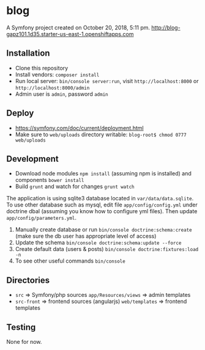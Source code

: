 blog
====

A Symfony project created on October 20, 2018, 5:11 pm.
http://blog-gapz101.1d35.starter-us-east-1.openshiftapps.com

Installation
------------
* Clone this repository
* Install vendors: `composer install`
* Run local server: `bin/console server:run`, visit `http://localhost:8000` or 
`http://localhost:8000/admin`
* Admin user is `admin`, password `admin`

Deploy
------
* https://symfony.com/doc/current/deployment.html
* Make sure to `web/uploads` directory writable: `blog-root$ chmod 0777 web/uploads`

Development
-----------
* Download node modules `npm install` (assuming npm is installed) and components `bower install`
* Build `grunt` and watch for changes `grunt watch`

The application is using sqlite3 database located in `var/data/data.sqlite`. To
use other database such as mysql, edit file `app/config/config.yml` under doctrine
dbal (assuming you know how to configure yml files). Then update `app/config/parameters.yml`.

1. Manually create database or run `bin/console doctrine:schema:create` (make sure
the db user has appropriate level of access)
2. Update the schema `bin/console doctrine:schema:update --force`
3. Create default data (users & posts) `bin/console doctrine:fixtures:load -n`
4. To see other useful commands `bin/console`

Directories
-----------
* `src` => Symfony/php sources
   `app/Resources/views` => admin templates
* `src-front` => frontend sources (angularjs)
   `web/templates` => frontend templates

Testing
-------
None for now.
